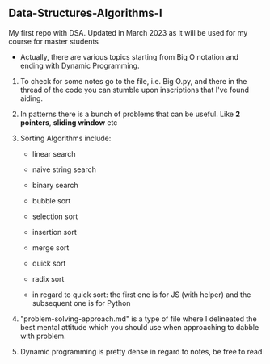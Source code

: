 ## Data-Structures-Algorithms-I

My first repo with DSA. Updated in March 2023 as it will be used for my course for master students

* Actually, there are various topics starting from Big O notation and ending with Dynamic Programming.

1) To check for some notes go to the file, i.e. Big O.py, and there in the thread of the code you can
   stumble upon inscriptions that I've found aiding.

2) In patterns there is a bunch of problems that can be useful. Like **2 pointers**, **sliding window** etc

3) Sorting Algorithms include:
    * linear search
    * naive string search
    * binary search
    * bubble sort
    * selection sort
    * insertion sort
    * merge sort
    * quick sort
    * radix sort

    * in regard to quick sort: the first one is for JS (with helper) and the subsequent one is for Python

4) "problem-solving-approach.md" is a type of file where I delineated the best mental attitude which
   you should use when approaching to dabble with problem.

5) Dynamic programming is pretty dense in regard to notes, be free to read
